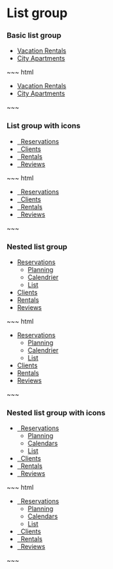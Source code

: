 # List group

<div class="example">
  <div class="sheet-header">
    <h3 id="list-group-basic-example">Basic list group</h3>
  </div>
  <div class="bs-example bs-sheet" data-example-id="list-group-basic-example">
    <div class="panel panel-default">
      <ul class="list-group list-unstyled">
        <li class="active">
          <a href="#" class="list-group-item">Vacation Rentals</a>
        </li>
        <li>
          <a href="#" class="list-group-item">City Apartments</a>
        </li>
      </ul>
    </div>
  </div>
</div>
~~~ html
<div class="panel panel-default">
  <ul class="list-group list-unstyled">
    <li class="active">
      <a href="#" class="list-group-item">Vacation Rentals</a>
    </li>
    <li>
      <a href="#" class="list-group-item">City Apartments</a>
    </li>
  </ul>
</div>
~~~

<div class="example">
  <div class="sheet-header">
    <h3 id="list-group-with-icons-example">List group with icons</h3>
  </div>
  <div class="bs-example bs-sheet" data-example-id="list-group-with-icons-example">
    <div class="panel panel-default">
      <ul class="list-group list-unstyled">
        <li class="active">
          <a href="#" class="list-group-item">
            <i class="icon-reservation icon-fw"></i>
            &nbsp; Reservations
          </a>
        </li>
        <li>
          <a href="#" class="list-group-item">
            <i class="icon-clients icon-fw"></i>
            &nbsp; Clients
          </a>
        </li>
        <li>
          <a href="#" class="list-group-item">
            <i class="icon-rental icon-fw"></i>
            &nbsp; Rentals
          </a>
        </li>
        <li>
          <a href="#" class="list-group-item">
            <i class="icon-reviews icon-fw"></i>
            &nbsp; Reviews
          </a>
        </li>
      </ul>
    </div>
  </div>
</div>
~~~ html
<div class="panel panel-default">
  <ul class="list-group list-unstyled">
    <li class="active">
      <a href="#" class="list-group-item">
        <i class="icon-reservation icon-fw"></i>
        &nbsp; Reservations
      </a>
    </li>
    <li>
      <a href="#" class="list-group-item">
        <i class="icon-clients icon-fw"></i>
        &nbsp; Clients
      </a>
    </li>
    <li>
      <a href="#" class="list-group-item">
        <i class="icon-rental icon-fw"></i>
        &nbsp; Rentals
      </a>
    </li>
    <li>
      <a href="#" class="list-group-item">
        <i class="icon-reviews icon-fw"></i>
        &nbsp; Reviews
      </a>
    </li>
  </ul>
</div>
~~~

<div class="example">
  <div class="sheet-header">
    <h3 id="list-group-nested-example">Nested list group</h3>
  </div>
  <div class="bs-example bs-sheet" data-example-id="list-group-nested-example">
    <div class="panel panel-default">
      <ul class="list-group list-unstyled">
        <li class="expanded active">
          <a href="#" class="list-group-item">Reservations</a>
          <ul class="list-group list-unstyled">
            <li>
              <a href="#" class="list-group-item">Planning</a>
            </li>
            <li>
              <a href="#" class="list-group-item">Calendrier</a>
            </li>
            <li>
              <a href="#" class="list-group-item">List</a>
            </li>
          </ul>
        </li>
        <li>
          <a href="#" class="list-group-item">Clients</a>
        </li>
        <li>
          <a href="#" class="list-group-item">Rentals</a>
        </li>
        <li>
          <a href="#" class="list-group-item">Reviews</a>
        </li>
      </ul>
    </div>
  </div>
</div>
~~~ html
<div class="panel panel-default">
  <ul class="list-group list-unstyled">
    <li class="expanded active">
      <a href="#" class="list-group-item">Reservations</a>
      <ul class="list-group list-unstyled">
        <li>
          <a href="#" class="list-group-item">Planning</a>
        </li>
        <li>
          <a href="#" class="list-group-item">Calendrier</a>
        </li>
        <li>
          <a href="#" class="list-group-item">List</a>
        </li>
      </ul>
    </li>
    <li>
      <a href="#" class="list-group-item">Clients</a>
    </li>
    <li>
      <a href="#" class="list-group-item">Rentals</a>
    </li>
    <li>
      <a href="#" class="list-group-item">Reviews</a>
    </li>
  </ul>
</div>
~~~

<div class="example">
  <div class="sheet-header">
    <h3 id="list-group-nested-with-icons-example">Nested list group with icons</h3>
  </div>
  <div class="bs-example bs-sheet" data-example-id="list-group-nested-with-icons-example">
    <div class="panel panel-default">
      <ul class="list-group list-group-with-icon list-unstyled">
        <li class="expanded">
          <a href="#" class="list-group-item">
            <i class="icon-reservation icon-fw"></i>
            &nbsp; Reservations
          </a>
          <ul class="list-group list-unstyled">
            <li><a href="#" class="list-group-item">Planning</a></li>
            <li class="active">
              <a href="#" class="list-group-item">Calendars</a>
            </li>
            <li><a href="#" class="list-group-item">List</a></li>
          </ul>
        </li>
        <li>
          <a href="#" class="list-group-item">
            <i class="icon-clients icon-fw"></i>
            &nbsp; Clients
          </a>
        </li>
        <li>
          <a href="#" class="list-group-item">
            <i class="icon-rental icon-fw"></i>
            &nbsp; Rentals
          </a>
        </li>
        <li>
          <a href="#" class="list-group-item">
            <i class="icon-reviews icon-fw"></i>
            &nbsp; Reviews
          </a>
        </li>
      </ul>
    </div>
  </div>
</div>
~~~ html
<div class="panel panel-default">
  <ul class="list-group list-group-with-icon list-unstyled">
    <li class="expanded">
      <a href="#" class="list-group-item">
        <i class="icon-reservation icon-fw"></i>
        &nbsp; Reservations
      </a>
      <ul class="list-group list-unstyled">
        <li><a href="#" class="list-group-item">Planning</a></li>
        <li class="active">
          <a href="#" class="list-group-item">Calendars</a>
        </li>
        <li><a href="#" class="list-group-item">List</a></li>
      </ul>
    </li>
    <li>
      <a href="#" class="list-group-item">
        <i class="icon-clients icon-fw"></i>
        &nbsp; Clients
      </a>
    </li>
    <li>
      <a href="#" class="list-group-item">
        <i class="icon-rental icon-fw"></i>
        &nbsp; Rentals
      </a>
    </li>
    <li>
      <a href="#" class="list-group-item">
        <i class="icon-reviews icon-fw"></i>
        &nbsp; Reviews
      </a>
    </li>
  </ul>
</div>
~~~
